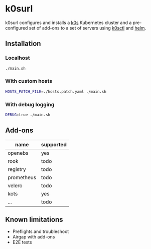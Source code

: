 # k0surl

k0surl configures and installs a [k0s](https://github.com/k0sproject/k0s) Kubernetes cluster and a pre-configured set of add-ons to a set of servers using [k0sctl](https://github.com/k0sproject/k0sctl) and [helm](https://github.com/helm/helm).

## Installation

### Localhost

```bash
./main.sh
```

### With custom hosts

```bash
HOSTS_PATCH_FILE=./hosts.patch.yaml ./main.sh
```

### With debug logging

```bash
DEBUG=true ./main.sh
```

## Add-ons

| name | supported |
| ---- | --------- |
| openebs | yes |
| rook | todo |
| registry | todo |
| prometheus | todo |
| velero | todo |
| kots | yes |
| ... | todo |

## Known limitations

- Preflights and troubleshoot
- Airgap with add-ons
- E2E tests

